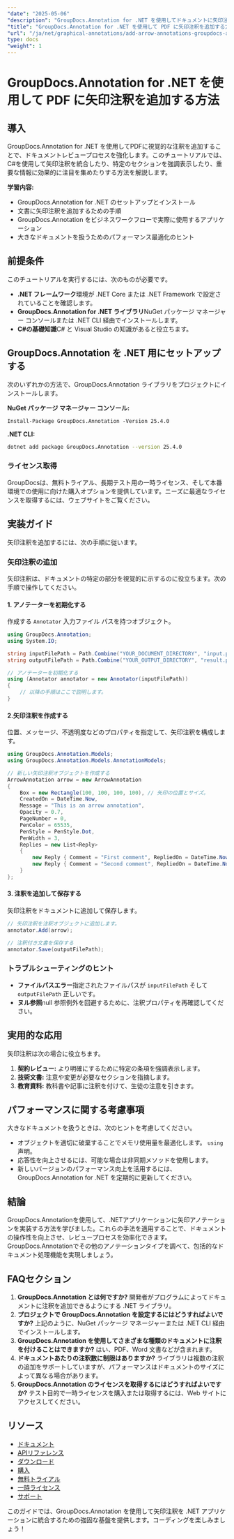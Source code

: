 ```yaml
---
"date": "2025-05-06"
"description": "GroupDocs.Annotation for .NET を使用してドキュメントに矢印注釈を追加する方法を学びます。このガイドでは、コード例とともに手順を詳しく説明します。"
"title": "GroupDocs.Annotation for .NET を使用して PDF に矢印注釈を追加する方法"
"url": "/ja/net/graphical-annotations/add-arrow-annotations-groupdocs-annotation-dotnet/"
type: docs
"weight": 1
---
```


# GroupDocs.Annotation for .NET を使用して PDF に矢印注釈を追加する方法

## 導入
GroupDocs.Annotation for .NET を使用してPDFに視覚的な注釈を追加することで、ドキュメントレビュープロセスを強化します。このチュートリアルでは、C#を使用して矢印注釈を統合したり、特定のセクションを強調表示したり、重要な情報に効果的に注目を集めたりする方法を解説します。 

**学習内容:**
- GroupDocs.Annotation for .NET のセットアップとインストール
- 文書に矢印注釈を追加するための手順
- GroupDocs.Annotation をビジネスワークフローで実際に使用するアプリケーション
- 大きなドキュメントを扱うためのパフォーマンス最適化のヒント

## 前提条件
このチュートリアルを実行するには、次のものが必要です。
- **.NET フレームワーク**環境が .NET Core または .NET Framework で設定されていることを確認します。
- **GroupDocs.Annotation for .NET ライブラリ**NuGet パッケージ マネージャー コンソールまたは .NET CLI 経由でインストールします。
- **C#の基礎知識**C# と Visual Studio の知識があると役立ちます。

## GroupDocs.Annotation を .NET 用にセットアップする
次のいずれかの方法で、GroupDocs.Annotation ライブラリをプロジェクトにインストールします。

**NuGet パッケージ マネージャー コンソール:**
```shell
Install-Package GroupDocs.Annotation -Version 25.4.0
```

**.NET CLI:**
```bash
dotnet add package GroupDocs.Annotation --version 25.4.0
```

### ライセンス取得
GroupDocsは、無料トライアル、長期テスト用の一時ライセンス、そして本番環境での使用に向けた購入オプションを提供しています。ニーズに最適なライセンスを取得するには、ウェブサイトをご覧ください。

## 実装ガイド
矢印注釈を追加するには、次の手順に従います。

### 矢印注釈の追加
矢印注釈は、ドキュメントの特定の部分を視覚的に示するのに役立ちます。次の手順で操作してください。

#### 1. アノテーターを初期化する
作成する `Annotator` 入力ファイル パスを持つオブジェクト。
```csharp
using GroupDocs.Annotation;
using System.IO;

string inputFilePath = Path.Combine("YOUR_DOCUMENT_DIRECTORY", "input.pdf");
string outputFilePath = Path.Combine("YOUR_OUTPUT_DIRECTORY", "result.pdf");

// アノテーターを初期化する
using (Annotator annotator = new Annotator(inputFilePath))
{
    // 以降の手順はここで説明します。
}
```

#### 2.矢印注釈を作成する
位置、メッセージ、不透明度などのプロパティを指定して、矢印注釈を構成します。
```csharp
using GroupDocs.Annotation.Models;
using GroupDocs.Annotation.Models.AnnotationModels;

// 新しい矢印注釈オブジェクトを作成する
ArrowAnnotation arrow = new ArrowAnnotation
{
    Box = new Rectangle(100, 100, 100, 100), // 矢印の位置とサイズ。
    CreatedOn = DateTime.Now,
    Message = "This is an arrow annotation",
    Opacity = 0.7,
    PageNumber = 0, 
    PenColor = 65535,
    PenStyle = PenStyle.Dot,
    PenWidth = 3,
    Replies = new List<Reply>
    {
        new Reply { Comment = "First comment", RepliedOn = DateTime.Now },
        new Reply { Comment = "Second comment", RepliedOn = DateTime.Now }
    }
};
```

#### 3. 注釈を追加して保存する
矢印注釈をドキュメントに追加して保存します。
```csharp
// 矢印注釈を注釈オブジェクトに追加します。
annotator.Add(arrow);

// 注釈付き文書を保存する
annotator.Save(outputFilePath);
```

### トラブルシューティングのヒント
- **ファイルパスエラー**指定されたファイルパスが `inputFilePath` そして `outputFilePath` 正しいです。
- **ヌル参照**null 参照例外を回避するために、注釈プロパティを再確認してください。

## 実用的な応用
矢印注釈は次の場合に役立ちます。
1. **契約レビュー:** より明確にするために特定の条項を強調表示します。
2. **技術文書:** 注意や変更が必要なセクションを指摘します。
3. **教育資料:** 教科書や記事に注釈を付けて、生徒の注意を引きます。

## パフォーマンスに関する考慮事項
大きなドキュメントを扱うときは、次のヒントを考慮してください。
- オブジェクトを適切に破棄することでメモリ使用量を最適化します。 `using` 声明。
- 応答性を向上させるには、可能な場合は非同期メソッドを使用します。
- 新しいバージョンのパフォーマンス向上を活用するには、GroupDocs.Annotation for .NET を定期的に更新してください。

## 結論
GroupDocs.Annotationを使用して、.NETアプリケーションに矢印アノテーションを実装する方法を学びました。これらの手法を適用することで、ドキュメントの操作性を向上させ、レビュープロセスを効率化できます。GroupDocs.Annotationでその他のアノテーションタイプを調べて、包括的なドキュメント処理機能を実現しましょう。

## FAQセクション
1. **GroupDocs.Annotation とは何ですか?**
   開発者がプログラムによってドキュメントに注釈を追加できるようにする .NET ライブラリ。
2. **プロジェクトで GroupDocs.Annotation を設定するにはどうすればよいですか?**
   上記のように、NuGet パッケージ マネージャーまたは .NET CLI 経由でインストールします。
3. **GroupDocs.Annotation を使用してさまざまな種類のドキュメントに注釈を付けることはできますか?**
   はい、PDF、Word 文書などが含まれます。
4. **ドキュメントあたりの注釈数に制限はありますか?**
   ライブラリは複数の注釈の追加をサポートしていますが、パフォーマンスはドキュメントのサイズによって異なる場合があります。
5. **GroupDocs.Annotation のライセンスを取得するにはどうすればよいですか?**
   テスト目的で一時ライセンスを購入または取得するには、Web サイトにアクセスしてください。

## リソース
- [ドキュメント](https://docs.groupdocs.com/annotation/net/)
- [APIリファレンス](https://reference.groupdocs.com/annotation/net/)
- [ダウンロード](https://releases.groupdocs.com/annotation/net/)
- [購入](https://purchase.groupdocs.com/buy)
- [無料トライアル](https://releases.groupdocs.com/annotation/net/)
- [一時ライセンス](https://purchase.groupdocs.com/temporary-license/)
- [サポート](https://forum.groupdocs.com/c/annotation/) 

このガイドでは、GroupDocs.Annotation を使用して矢印注釈を .NET アプリケーションに統合するための強固な基盤を提供します。コーディングを楽しみましょう！